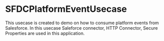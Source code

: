 # SFDCPlatformEventUsecase

This usecase is created to demo on how to consume platform events from Salesforce. In this usecase Saleforce connector, HTTP Connector, Secure Properties are used in this application.




